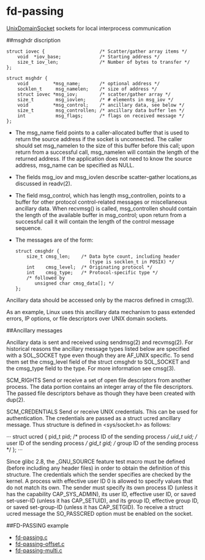 # fd-passing 
[UnixDomainSocket](http://linux.die.net/man/7/unix) sockets for local interprocess communication

##msghdr discription
```
struct iovec {                    /* Scatter/gather array items */
    void  *iov_base;              /* Starting address */
    size_t iov_len;               /* Number of bytes to transfer */
};
```
```
struct msghdr {
    void         *msg_name;       /* optional address */
    socklen_t     msg_namelen;    /* size of address */
    struct iovec *msg_iov;        /* scatter/gather array */
    size_t        msg_iovlen;     /* # elements in msg_iov */
    void         *msg_control;    /* ancillary data, see below */
    size_t        msg_controllen; /* ancillary data buffer len */
    int           msg_flags;      /* flags on received message */
};
```

* The msg_name field points to a caller-allocated buffer that is used to return the source address if the socket is unconnected.  The
caller should set msg_namelen to the size of this buffer before this call; upon return from a successful call, msg_namelen will contain
the length of the returned address.  If the application does not need to know the source address, msg_name can be specified as NULL.

* The fields msg_iov and msg_iovlen describe scatter-gather locations,as discussed in readv(2).

* The field msg_control, which has length msg_controllen, points to a buffer for other protocol control-related messages or miscellaneous
ancillary data.  When recvmsg() is called, msg_controllen should contain the length of the available buffer in msg_control; upon
return from a successful call it will contain the length of the control message sequence.

* The messages are of the form:
    ```
    struct cmsghdr {
        size_t cmsg_len;    /* Data byte count, including header
                               (type is socklen_t in POSIX) */
        int    cmsg_level;  /* Originating protocol */
        int    cmsg_type;   /* Protocol-specific type */
        /* followed by
           unsigned char cmsg_data[]; */
    };
    ```

Ancillary data should be accessed only by the macros defined in cmsg(3).

As an example, Linux uses this ancillary data mechanism to pass extended errors, IP options, or file descriptors over UNIX domain sockets.

##Ancillary messages

Ancillary data is sent and received using sendmsg(2) and recvmsg(2). 
For historical reasons the ancillary message types listed below are specified with a SOL_SOCKET type even though they are AF_UNIX specific. 
To send them set the cmsg_level field of the struct cmsghdr to SOL_SOCKET and the cmsg_type field to the type. For more information see cmsg(3).

SCM_RIGHTS
Send or receive a set of open file descriptors from another process. The data portion contains an integer array of the file descriptors.
The passed file descriptors behave as though they have been created with dup(2).

SCM_CREDENTIALS
Send or receive UNIX credentials. This can be used for authentication. The credentials are passed as a struct ucred ancillary message. 
Thus structure is defined in <sys/socket.h> as follows:

···
struct ucred {
    pid_t pid;    /* process ID of the sending process */
    uid_t uid;    /* user ID of the sending process */
    gid_t gid;    /* group ID of the sending process */
};
···

Since glibc 2.8, the _GNU_SOURCE feature test macro must be defined (before including any header files) in order to obtain the definition of this structure.
The credentials which the sender specifies are checked by the kernel. A process with effective user ID 0 is allowed to specify values that do not match its own. The sender must specify its own process ID (unless it has the capability CAP_SYS_ADMIN), its user ID, effective user ID, or saved set-user-ID (unless it has CAP_SETUID), and its group ID, effective group ID, or saved set-group-ID (unless it has CAP_SETGID). To receive a struct ucred message the SO_PASSCRED option must be enabled on the socket.

##FD-PASSING example

* [fd-passing.c](#fd-passing)
* [fd-passing-offset.c](#fd-passing-file-offset)
* [fd-passing-multi.c](#fd-passing-multi)

